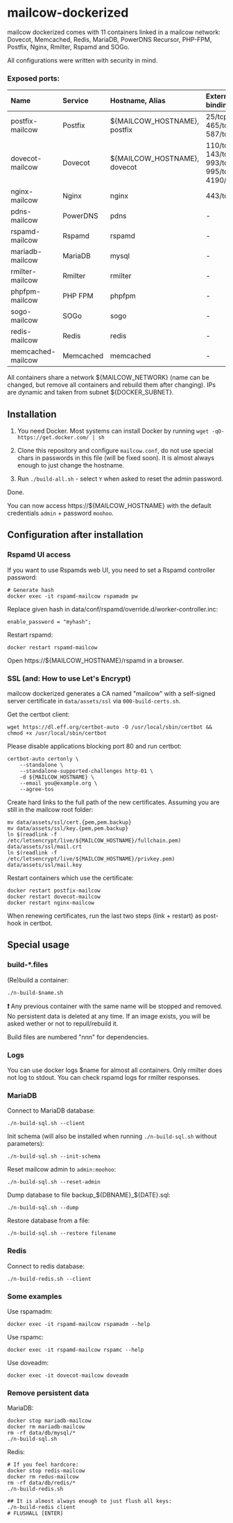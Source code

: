 # mailcow-dockerized

mailcow dockerized comes with 11 containers linked in a mailcow network:
Dovecot, Memcached, Redis, MariaDB, PowerDNS Recursor, PHP-FPM, Postfix, Nginx, Rmilter, Rspamd and SOGo.

All configurations were written with security in mind.

### Exposed ports:

| Name              | Service      | Hostname, Alias                | External bindings                            | Internal bindings              |
|:------------------|:-------------|:-------------------------------|:---------------------------------------------|:-------------------------------|
| postfix-mailcow   | Postfix      | ${MAILCOW_HOSTNAME}, postfix   | 25/tcp, 465/tcp, 587/tcp                     | 588/tcp                        |
| dovecot-mailcow   | Dovecot      | ${MAILCOW_HOSTNAME}, dovecot   | 110/tcp, 143/tcp, 993/tcp, 995/tcp, 4190/tcp | 24/tcp, 10001/tcp              |
| nginx-mailcow     | Nginx        | nginx                          | 443/tcp                                      | 80/tcp, 8081/tcp               |
| pdns-mailcow      | PowerDNS     | pdns                           | -                                            | 53/udp                         |
| rspamd-mailcow    | Rspamd       | rspamd                         | -                                            | 11333/tcp, 11334/tcp           |
| mariadb-mailcow   | MariaDB      | mysql                          | -                                            | 3306/tcp                       |
| rmilter-mailcow   | Rmilter      | rmilter                        | -                                            | 9000/tcp                       |
| phpfpm-mailcow    | PHP FPM      | phpfpm                         | -                                            | 9000/tcp                       |
| sogo-mailcow      | SOGo         | sogo                           | -                                            | 9000/tcp                       |
| redis-mailcow     | Redis        | redis                          | -                                            | 6379/tcp                       |
| memcached-mailcow | Memcached    | memcached                      | -                                            | 11211/tcp                      |

All containers share a network ${MAILCOW_NETWORK} (name can be changed, but remove all containers and rebuild them after changing).
IPs are dynamic and taken from subnet ${DOCKER_SUBNET}.

## Installation

1. You need Docker. Most systems can install Docker by running `wget -qO- https://get.docker.com/ | sh`

2. Clone this repository and configure `mailcow.conf`, do not use special chars in passwords in this file (will be fixed soon).
It is almost always enough to just change the hostname.

3. Run `./build-all.sh` - select `Y` when asked to reset the admin password.

Done.

You can now access https://${MAILCOW_HOSTNAME} with the default credentials `admin` + password `moohoo`.

## Configuration after installation

### Rspamd UI access
If you want to use Rspamds web UI, you need to set a Rspamd controller password:

```
# Generate hash
docker exec -it rspamd-mailcow rspamadm pw
```

Replace given hash in data/conf/rspamd/override.d/worker-controller.inc:
```
enable_password = "myhash";
```

Restart rspamd:
```
docker restart rspamd-mailcow
```

Open https://${MAILCOW_HOSTNAME}/rspamd in a browser.

### SSL (and: How to use Let's Encrypt)
mailcow dockerized generates a CA named "mailcow" with a self-signed server certificate in `data/assets/ssl` via `000-build-certs.sh`.

Get the certbot client:
```
wget https://dl.eff.org/certbot-auto -O /usr/local/sbin/certbot && chmod +x /usr/local/sbin/certbot
```

Please disable applications blocking port 80 and run certbot:
```
certbot-auto certonly \
	--standalone \
	--standalone-supported-challenges http-01 \
	-d ${MAILCOW_HOSTNAME} \
	--email you@example.org \
	--agree-tos
```

Create hard links to the full path of the new certificates. Assuming you are still in the mailcow root folder:
```
mv data/assets/ssl/cert.{pem,pem.backup}
mv data/assets/ssl/key.{pem,pem.backup}
ln $(readlink -f /etc/letsencrypt/live/${MAILCOW_HOSTNAME}/fullchain.pem) data/assets/ssl/mail.crt
ln $(readlink -f /etc/letsencrypt/live/${MAILCOW_HOSTNAME}/privkey.pem) data/assets/ssl/mail.key
```

Restart containers which use the certificate:
```
docker restart postfix-mailcow
docker restart dovecot-mailcow
docker restart nginx-mailcow
```

When renewing certificates, run the last two steps (link + restart) as post-hook in certbot.

## Special usage
### build-*.files

(Re)build a container:
```
./n-build-$name.sh 
```
**:exclamation:** Any previous container with the same name will be stopped and removed.
No persistent data is deleted at any time.
If an image exists, you will be asked wether or not to repull/rebuild it.

Build files are numbered "nnn" for dependencies.

### Logs

You can use docker logs $name for almost all containers. Only rmilter does not log to stdout. You can check rspamd logs for rmilter responses.

### MariaDB

Connect to MariaDB database:
```
./n-build-sql.sh --client
```

Init schema (will also be installed when running `./n-build-sql.sh` without parameters):
```
./n-build-sql.sh --init-schema
```

Reset mailcow admin to `admin:moohoo`:
```
./n-build-sql.sh --reset-admin
```

Dump database to file backup_${DBNAME}_${DATE}.sql:
```
./n-build-sql.sh --dump
```

Restore database from a file:
```
./n-build-sql.sh --restore filename
```

### Redis

Connect to redis database:
```
./n-build-redis.sh --client
```

### Some examples

Use rspamadm:
```
docker exec -it rspamd-mailcow rspamadm --help
```

Use rspamc:
```
docker exec -it rspamd-mailcow rspamc --help
```

Use doveadm:
```
docker exec -it dovecot-mailcow doveadm
```

### Remove persistent data

MariaDB:
```
docker stop mariadb-mailcow
docker rm mariadb-mailcow
rm -rf data/db/mysql/*
./n-build-sql.sh
```

Redis:
```
# If you feel hardcore:
docker stop redis-mailcow
docker rm redus-mailcow
rm -rf data/db/redis/*
./n-build-redis.sh

## It is almost always enough to just flush all keys:
./n-build-redis client
# FLUSHALL [ENTER]
```
